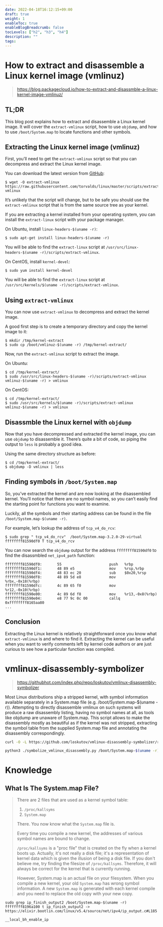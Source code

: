 ```yaml
---
date: 2022-04-18T16:12:15+09:00
draft: true
weight: 1
enableToc: true
enableBlogBreadcrumb: false
tocLevels: ["h2", "h3", "h4"]
description: ""
tags:
---
```




# How to extract and disassemble a Linux kernel image (vmlinuz)

> https://blog.packagecloud.io/how-to-extract-and-disassmble-a-linux-kernel-image-vmlinuz/



## TL;DR

This blog post explains how to extract and disassemble a Linux kernel image. It will cover the `extract-vmlinux` script, how to use `objdump`, and how to use `/boot/System.map` to locate functions and other symbols.

## Extracting the Linux kernel image (vmlinuz)

First, you’ll need to get the `extract-vmlinux` script so that you can decompress and extract the Linux kernel image.

You can download the latest version from [GitHub](https://raw.githubusercontent.com/torvalds/linux/master/scripts/extract-vmlinux):

```
$ wget -O extract-vmlinux https://raw.githubusercontent.com/torvalds/linux/master/scripts/extract-vmlinux
```

It’s unlikely that the script will change, but to be safe you should use the `extract-vmlinux` script that is from the same source tree as your kernel.

If you are extracting a kernel installed from your operating system, you can install the `extract-linux` script with your package manager.

On Ubuntu, install `linux-headers-$(uname -r)`:

```
$ sudo apt-get install linux-headers-$(uname -r)
```

You will be able to find the `extract-linux` script at `/usr/src/linux-headers-$(uname -r)/scripts/extract-vmlinux`.

On CentOS, install `kernel-devel`:

```
$ sudo yum install kernel-devel
```

You will be able to find the `extract-linux` script at `/usr/src/kernels/$(uname -r)/scripts/extract-vmlinux`.

 

## Using `extract-vmlinux`

You can now use `extract-vmlinux` to decompress and extract the kernel image.

A good first step is to create a temporary directory and copy the kernel image to it:

```
$ mkdir /tmp/kernel-extract
$ sudo cp /boot/vmlinuz-$(uname -r) /tmp/kernel-extract/
```

Now, run the `extract-vmlinux` script to extract the image.

On Ubuntu:

```
$ cd /tmp/kernel-extract/
$ sudo /usr/src/linux-headers-$(uname -r)/scripts/extract-vmlinux vmlinuz-$(uname -r) > vmlinux
```

On CentOS:

```
$ cd /tmp/kernel-extract/
$ sudo /usr/src/kernels/$(uname -r)/scripts/extract-vmlinux vmlinuz-$(uname -r) > vmlinux
```

 

## Disassmble the Linux kernel with `objdump`

Now that you have decompressed and extracted the kernel image, you can use `objdump` to disassemble it. There’s quite a bit of code, so piping the output to `less` is probably a good idea.

Using the same directory structure as before:

```
$ cd /tmp/kernel-extract/
$ objdump -D vmlinux | less
```

 

## Finding symbols in `/boot/System.map`

So, you’ve extracted the kernel and are now looking at the disassembled kernel. You’ll notice that there are no symbol names, so you can’t easily find the starting point for functions you want to examine.

Luckily, all the symbols and their starting address can be found in the file `/boot/System.map-$(uname -r)`.

For example, let’s lookup the address of `tcp_v4_do_rcv`:

```
$ sudo grep " tcp_v4_do_rcv"  /boot/System.map-3.2.0-29-virtual
ffffffff81590df0 T tcp_v4_do_rcv
```

You can now search the `objdump` output for the address `ffffffff81590df0` to find the disassmbled `net_ipv4_path` function:

```
ffffffff81590df0:       55                      push   %rbp
ffffffff81590df1:       48 89 e5                mov    %rsp,%rbp
ffffffff81590df4:       48 83 ec 20             sub    $0x20,%rsp
ffffffff81590df8:       48 89 5d e8             mov    %rbx,-0x18(%rbp)
ffffffff81590dfc:       4c 89 65 f0             mov    %r12,-0x10(%rbp)
ffffffff81590e00:       4c 89 6d f8             mov    %r13,-0x8(%rbp)
ffffffff81590e04:       e8 77 9c 0c 00          callq  0xffffffff8165aa80
...
```





## Conclusion

Extracting the Linux kernel is relatively straightforward once you know what `extract-vmlinux` is and where to find it. Extracting the kernel can be useful when you want to verify comments left by kernel code authors or are just curious to see how a particular function was compiled.



# vmlinux-disassembly-symbolizer

> https://githubhot.com/index.php/repo/loskutov/vmlinux-disassembly-symbolizer

Most Linux distributions ship a stripped kernel, with symbol information available separately in a System.map file (e.g. /boot/System.map-$(uname -r)). Attempting to directly disassemble vmlinux on such systems will produce a raw disassembly listing, having no symbol names at all, as tools like objdump are unaware of System.map. This script allows to make the disassembly mostly as beautiful as if the kernel was not stripped, extracting the symbol table from the supplied System.map file and annotating the disassembly correspondingly.

```bash
curl -O -L https://github.com/loskutov/vmlinux-disassembly-symbolizer/raw/master/symbolize_vmlinux_disassembly.py

python3 ./symbolize_vmlinux_disassembly.py /boot/System.map-$(uname -r) <(objdump -D /tmp/kernel-extract/vmlinux) > disasm_sym.asm
```



# Knowledge



## What Is The System.map File?

> There are 2 files that are used as a kernel symbol table:
>
> 1. `/proc/kallsyms`
> 2. `System.map`
>
> There. You now know what the `System.map` file is.
>
> Every time you compile a new kernel, the addresses of various symbol names are bound to change.
>
> `/proc/kallsyms` is a "proc file" that is created on the fly when a kernel boots up. Actually, it's not really a disk file; it's a representation of kernel data which is given the illusion of being a disk file. If you don't believe me, try finding the filesize of `/proc/kallsyms`. Therefore, it will always be correct for the kernel that is currently running.
>
> However, System.map is an actual file on your filesystem. When you compile a new kernel, your old `System.map` has wrong symbol information. A new `System.map` is generated with each kernel compile and you need to replace the old copy with your new copy.



```
sudo grep ip_finish_output2 /boot/System.map-$(uname -r)
ffffffff8196a100 t ip_finish_output2 -> https://elixir.bootlin.com/linux/v5.4/source/net/ipv4/ip_output.c#L185

__local_bh_enable_ip
```

